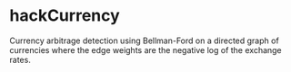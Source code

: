 hackCurrency
============

Currency arbitrage detection using Bellman-Ford on a directed graph of currencies where the edge weights are the negative log of the exchange rates.
